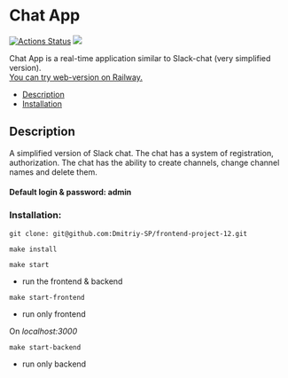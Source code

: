 # Chat App

[![Actions Status](https://github.com/Dmitriy-SP/frontend-project-12/workflows/hexlet-check/badge.svg)](https://github.com/Dmitriy-SP/frontend-project-12/actions)
<a href="https://codeclimate.com/github/Dmitriy-SP/frontend-project-12/maintainability"><img src="https://api.codeclimate.com/v1/badges/6eb388f97a565f0897df/maintainability" /></a>

Chat App is a real-time application similar to Slack-chat (very simplified version).<br>
<a href="https://frontend-project-12-production-1bc9.up.railway.app/">You can try web-version on Railway.</a>

- [Description](#Description)
- [Installation](#Installation)

## Description

A simplified version of Slack chat. The chat has a system of registration, authorization.
The chat has the ability to create channels, change channel names and delete them.

#### Default login & password: admin

### Installation:

```
git clone: git@github.com:Dmitriy-SP/frontend-project-12.git
```

```
make install
```

```
make start
```

- run the frontend & backend

```
make start-frontend
```
- run only frontend

On *localhost:3000*

```
make start-backend
```
- run only backend
